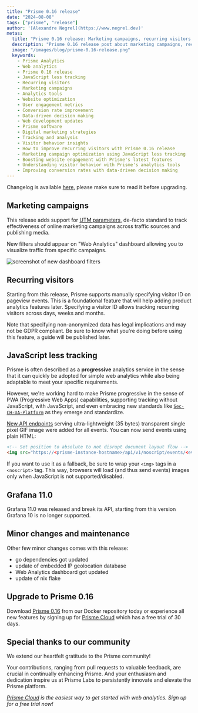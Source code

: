 ```yaml
---
title: "Prisme 0.16 release"
date: "2024-08-08"
tags: ["prisme", "release"]
author: '[Alexandre Negrel](https://www.negrel.dev)'
metas:
  title: "Prisme 0.16 release: Marketing campaigns, recurring visitors and javascript less tracking!"
  description: "Prisme 0.16 release post about marketing campaigns, recurring visitors and javascript less tracking!"
  image: "/images/blog/prisme-0.16-release.png"
  keywords:
    - Prisme Analytics
    - Web analytics
    - Prisme 0.16 release
    - JavaScript less tracking
    - Recurring visitors
    - Marketing campaigns
    - Analytics tools
    - Website optimization
    - User engagement metrics
    - Conversion rate improvement
    - Data-driven decision making
    - Web development updates
    - Prisme software
    - Digital marketing strategies
    - Tracking and analysis
    - Visitor behavior insights
    - How to improve recurring visitors with Prisme 0.16 release
    - Marketing campaign optimization using JavaScript less tracking
    - Boosting website engagement with Prisme's latest features
    - Understanding visitor behavior with Prisme's analytics tools
    - Improving conversion rates with data-driven decision making
---
```


Changelog is available
[here](https://github.com/prismelabs/analytics/releases/tag/v0.16.0), please
make sure to read it before upgrading.

## Marketing campaigns

This release adds support for
[UTM parameters](/blog/understanding-utm-parameters), de-facto standard to track
effectiveness of online marketing campaigns across traffic sources and
publishing media.

New filters should appear on "Web Analytics" dashboard allowing you to visualize
traffic from specific campaigns.

![screenshot of new dashboard filters](/images/blog/utm_filters_dashboard.png)

## Recurring visitors

Starting from this release, Prisme supports manually specifying visitor ID on
pageview events. This is a foundational feature that will help adding product
analytics features later. Specifying a visitor ID allows tracking recurring
visitors across days, weeks and months.

Note that specifying non-anonymized data has legal implications and may not be
GDPR compliant. Be sure to know what you're doing before using this feature, a
guide will be published later.

## JavaScript less tracking

Prisme is often described as a **progressive** analytics service in the sense
that it can quickly be adopted for simple web analytics while also being
adaptable to meet your specific requirements.

However, we're working hard to make Prisme progressive in the sense of PWA
(Progressive Web Apps) capabilities, supporting tracking without JavaScript,
with JavaScript, and even embracing new standards like
[`Sec-CH-UA-Platform`](https://developer.mozilla.org/en-US/docs/Web/HTTP/Headers/Sec-CH-UA-Platform)
as they emerge and standardize.

<img src="https://app.prismeanalytics.com/api/v1/noscript/events/<event>" style="position:absolute;top:-100px;">

[New API endpoints](/docs/references/http/#noscript-events-api) serving
ultra-lightweight (35 bytes) transparent single pixel GIF image were added for
all events. You can now send events using plain HTML:

```html
<!-- Set position to absolute to not disrupt document layout flow -->
<img src="https://<prisme-instance-hostname>/api/v1/noscript/events/<event>" style="position:absolute;top:-100px;">
```

If you want to use it as a fallback, be sure to wrap your `<img>` tags in a
`<noscript>` tag. This way, browsers will load (and thus send events) images
only when JavaScript is not supported/disabled.

## Grafana 11.0

Grafana 11.0 was released and break its API, starting from this version Grafana
10 is no longer supported.

## Minor changes and maintenance

Other few minor changes comes with this release:

- go dependencies got updated
- update of embedded IP geolocation database
- Web Analytics dashboard got updated
- update of nix flake

## Upgrade to Prisme 0.16

Download [Prisme 0.16](https://hub.docker.com/r/prismelabs/analytics) from our
Docker repository today or experience all new features by signing up for
[Prisme Cloud](https://app.prismeanalytics.com/authn/sign_up) which has a free
trial of 30 days.

## Special thanks to our community

We extend our heartfelt gratitude to the Prisme community!

Your contributions, ranging from pull requests to valuable feedback, are crucial
in continually enhancing Prisme. And your enthusiasm and dedication inspire us
at Prisme Labs to persistently innovate and elevate the Prisme platform.

_[Prisme Cloud](https://app.prismeanalytics.com/authn/sign_up) is the easiest
way to get started with web analytics. Sign up for a free trial now!_
